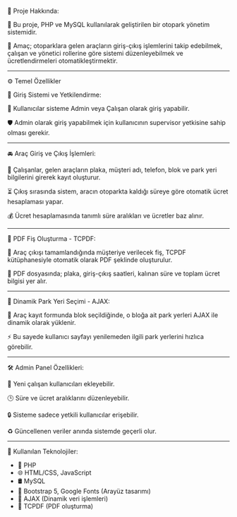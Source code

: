 📌 Proje Hakkında:

🚗 Bu proje, PHP ve MySQL kullanılarak geliştirilen bir otopark yönetim sistemidir.

🎯 Amaç; otoparklara gelen araçların giriş-çıkış işlemlerini takip edebilmek, çalışan ve yönetici rollerine göre sistemi
düzenleyebilmek ve ücretlendirmeleri otomatikleştirmektir.

------------------------------------------------------------------------

⚙️ Temel Özellikler

🔐 Giriş Sistemi ve Yetkilendirme:

👥 Kullanıcılar sisteme Admin veya Çalışan olarak giriş yapabilir.

🛡️ Admin olarak giriş yapabilmek için kullanıcının supervisor yetkisine sahip olması gerekir.

------------------------------------------------------------------------

🚘 Araç Giriş ve Çıkış İşlemleri:

📝 Çalışanlar, gelen araçların plaka, müşteri adı, telefon, blok ve park yeri bilgilerini girerek kayıt oluşturur.

⏳ Çıkış sırasında sistem, aracın otoparkta kaldığı süreye göre otomatik ücret hesaplaması yapar.

💰 Ücret hesaplamasında tanımlı süre aralıkları ve ücretler baz alınır.

------------------------------------------------------------------------

🧾 PDF Fiş Oluşturma - TCPDF:

📄 Araç çıkışı tamamlandığında müşteriye verilecek fiş, TCPDF kütüphanesiyle otomatik olarak PDF şeklinde oluşturulur.

🧾 PDF dosyasında; plaka, giriş-çıkış saatleri, kalınan süre ve toplam ücret bilgisi yer alır.

------------------------------------------------------------------------

🔄 Dinamik Park Yeri Seçimi - AJAX:

🧠 Araç kayıt formunda blok seçildiğinde, o bloğa ait park yerleri
AJAX ile dinamik olarak yüklenir.

⚡ Bu sayede kullanıcı sayfayı yenilemeden ilgili park yerlerini
hızlıca görebilir.

------------------------------------------------------------------------

🛠️ Admin Panel Özellikleri:

👤 Yeni çalışan kullanıcıları ekleyebilir.

🕒 Süre ve ücret aralıklarını düzenleyebilir.

🔒 Sisteme sadece yetkili kullanıcılar erişebilir.

♻️ Güncellenen veriler anında sistemde geçerli olur.

------------------------------------------------------------------------

🧰 Kullanılan Teknolojiler:

-   🐘 PHP
-   🌐 HTML/CSS, JavaScript
-   🛢️ MySQL
-   🎨 Bootstrap 5, Google Fonts (Arayüz tasarımı)
-   🔄 AJAX (Dinamik veri işlemleri)
-   📄 TCPDF (PDF oluşturma)
